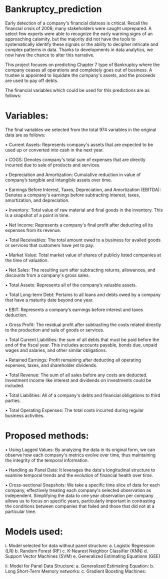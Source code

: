 # Bankruptcy_prediction

Early detection of a company's financial distress is critical. Recall the financial crisis of 2008; many stakeholders were caught unprepared. A select few experts were able to recognize the early warning signs of an approaching calamity, but the majority did not have the tools to systematically identify these signals or the ability to decipher intricate and complex patterns in data. Thanks to developments in data analytics, we now have the chance to alter this narrative.
 
This project focuses on predicting Chapter 7 type of Bankruptcy where the company ceases all operations and completely goes out of business. A trustee is appointed to liquidate the company's assets, and the proceeds are used to pay off debts.
 
The financial variables which could be used for this predictions are as follows:
 
# Variables:
The final variables we selected from the total 974 variables in the original data are as follows:
 
• Current Assets: Represents company's assets that are expected to be used up or converted into cash in the next year.
 
• COGS: Denotes company's total sum of expenses that are directly incurred due to sale of products and services.
 
• Depreciation and Amortization: Cumulative reduction in value of company’s tangible and intangible assets over time.
 
• Earnings Before Interest, Taxes, Depreciation, and Amortization (EBITDA): Denotes a company's earnings before subtracting interest, taxes, amortization, and depreciation.
 
• Inventory: Total value of raw material and final goods in the inventory. This is a snapshot of a point in time.
 
• Net Income: Represents a company's final profit after deducting all its expenses from its revenue.
 
• Total Receivables: The total amount owed to a business for availed goods or services that customers have yet to pay.
 
• Market Value: Total market value of shares of publicly listed companies at the time of valuation.
 
• Net Sales: The resulting sum after subtracting returns, allowances, and discounts from a company's gross sales.
 
• Total Assets: Represents all of the company’s valuable assets.
 
• Total Long-term Debt: Pertains to all loans and debts owed by a company that have a maturity date beyond one year.
 
• EBIT: Represents a company’s earnings before interest and taxes deduction.
 
• Gross Profit: The residual profit after subtracting the costs related directly to the production and sale of goods or services.
 
• Total Current Liabilities: the sum of all debts that must be paid before the end of the fiscal year. This includes accounts payable, bonds due, unpaid wages and salaries, and other similar obligations.
 
• Retained Earnings: Profit remaining after deducting all operating expenses, taxes, and shareholder dividends.
 
• Total Revenue: The sum of all sales before any costs are deducted. Investment income like interest and dividends on investments could be included.
 
• Total Liabilities: All of a company's debts and financial obligations to third parties.
 
• Total Operating Expenses: The total costs incurred during regular business activities.
 
# Proposed methods:
 
• Using Lagged Values: By analyzing the data in its original form, we can observe how each company's metrics evolve over time, thus maintaining the integrity of the temporal information.
 
• Handling as Panel Data: It leverages the data's longitudinal structure to examine temporal trends and the evolution of financial health over time.
 
• Cross-sectional Snapshots: We take a specific time slice of data for each company, effectively treating each company's selected observation as independent. Simplifying the data to one year observation per company allows us to focus on specific years, particularly important in contrasting the conditions between companies that failed and those that did not at a particular time.
 
# Models used:
 
i. Model selected for data without panel structure:
  a. Logistic Regression (LR)
  b. Random Forest (RF)
  c. K-Nearest Neighbor Classifier (KNN)
  d. Support Vector Machines (SVM)
  e. Generalized Estimating Equations (GEE)
 
ii. Model for Panel Data Structure:
  a. Generalized Estimating Equation:
  b. Long Short-Term Memory networks:
  c. Gradient Boosting Machines:

 

